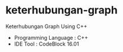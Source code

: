 # keterhubungan-graph
Keterhubungan Graph Using C++

- Programming Language : C++
- IDE Tool : CodeBlock 16.01
